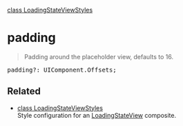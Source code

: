 [class LoadingStateViewStyles](LoadingStateViewStyles.md)

# padding

> Padding around the placeholder view, defaults to 16.

<pre class="docgen_signature">padding?: UIComponent.Offsets;</pre>

## Related

- [<!--{ref:class}-->class LoadingStateViewStyles](LoadingStateViewStyles.md) \
    Style configuration for an [LoadingStateView](LoadingStateView.md) composite.
